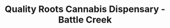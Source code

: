---
title: "Quality Roots Cannabis Dispensary - Battle Creek"
url: /battle-creek/quality-roots-cannabis-dispensary-battle-creek/
shop: cannabis
---